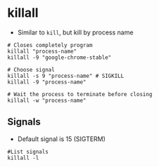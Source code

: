 # killall

- Similar to `kill`, but kill by process name

```shell
# Closes completely program
killall "process-name"
killall -9 "google-chrome-stable"

# Choose signal
killall -s 9 "process-name" # SIGKILL
killall -9 "process-name"

# Wait the process to terminate before closing
killall -w "process-name"
```

## Signals

- Default signal is 15 (SIGTERM)

```shell
#List signals
killall -l
```
